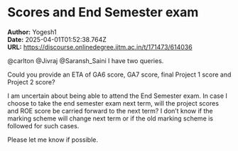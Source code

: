 # Scores and End Semester exam

**Author:** Yogesh1  
**Date:** 2025-04-01T01:52:38.764Z  
**URL:** https://discourse.onlinedegree.iitm.ac.in/t/171473/614036

@carlton @Jivraj @Saransh_Saini
I have two queries.


Could you provide an ETA of GA6 score, GA7 score, final Project 1 score and Project 2 score?


I am uncertain about being able to attend the End Semester exam. In case I choose to take the end semester exam next term, will the project scores and ROE score be carried forward to the next term? I don’t know if the marking scheme will change next term or if the old marking scheme is followed for such cases.


Please let me know if possible.
